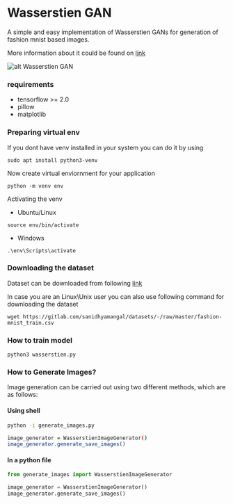 # Wasserstien GAN
A simple and easy implementation of Wasserstien GANs for generation of fashion mnist based images.

More information about it could be found on [link](https://arxiv.org/abs/1701.07875)

![alt Wasserstien GAN](./wasserstien.gif "WGAN")

### requirements
- tensorflow >= 2.0
- pillow
- matplotlib

### Preparing virtual env
If you dont have venv installed in your system you can do it by using
```
sudo apt install python3-venv
```
Now create virtual enviornment for your application
```
python -m venv env
```

Activating the venv
- Ubuntu/Linux
```
source env/bin/activate
```

- Windows 
```
.\env\Scripts\activate
```

### Downloading the dataset
Dataset can be downloaded from following [link](https://gitlab.com/sanidhyamangal/datasets/-/raw/master/fashion-mnist_train.csv)

In case you are an Linux\Unix user you can also use following command for downloading the dataset
```
wget https://gitlab.com/sanidhyamangal/datasets/-/raw/master/fashion-mnist_train.csv
```

### How to train model
```
python3 wasserstien.py
```

### How to Generate Images?
Image generation can be carried out using two different methods, which are as follows:

#### Using shell
```bash
python -i generate_images.py

image_generator = WasserstienImageGenerator()
image_generator.generate_save_images()
```

#### In a python file
```python
from generate_images import WasserstienImageGenerator

image_generator = WasserstienImageGenerator()
image_generator.generate_save_images()
```